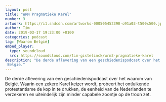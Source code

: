 ```yaml
---
layout: post
title: "WRM Pragmatieke Karel"
number: 3
artwork: https://i1.sndcdn.com/artworks-000505452390-o91a03-t500x500.jpg
author: Tim
date: 2019-03-17 19:23:00 +0100
categories: podcast
tag: [Waarom België]
embed_player:
  type: soundcloud
  src: https://soundcloud.com/tim-gistelinck/wrm3-pragmatieke-karel
description: "De derde aflevering van een geschiedenispodcast over het waarom van 
 België."
---
```

De derde aflevering van een geschiedenispodcast over het waarom van 
 België. Waarin een zekere Karel keizer wordt, probeert het ontluikende protestantisme de kop in te drukken, de eenheid van de Nederlanden te verzekeren en uiteindelijk zijn minder capabele zoontje op de troon zet.